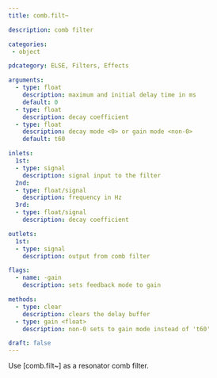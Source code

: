```yaml
---
title: comb.filt~

description: comb filter

categories:
 - object

pdcategory: ELSE, Filters, Effects

arguments:
  - type: float
    description: maximum and initial delay time in ms
    default: 0
  - type: float
    description: decay coefficient
  - type: float
    description: decay mode <0> or gain mode <non-0>
    default: t60

inlets:
  1st:
  - type: signal
    description: signal input to the filter
  2nd:
  - type: float/signal
    description: frequency in Hz
  3rd:
  - type: float/signal
    description: decay coefficient

outlets:
  1st:
  - type: signal
    description: output from comb filter

flags:
  - name: -gain
    description: sets feedback mode to gain

methods:
  - type: clear
    description: clears the delay buffer
  - type: gain <float>
    description: non-0 sets to gain mode instead of 't60'

draft: false
---
```


Use [comb.filt~] as a resonator comb filter.
